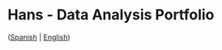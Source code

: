 # Hans - Data Analysis Portfolio 
([Spanish](https://github.com/HansAllTech/Hans_Data_Analysis_Portfolio/blob/main/Proyectos.md#tabla-de-contenido-es--en) | [English](https://github.com/HansAllTech/Hans_Data_Analysis_Portfolio/blob/main/Projects.md#table-of-content-es--en))                                
                                                                                                                                                         
                                                                            
                                                                              
                                                 
                      
                       
                  
                            
          
     
    
   
 
  
